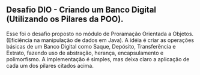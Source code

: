## Desafio DIO - Criando um Banco Digital (Utilizando os Pilares da POO).

Esse foi o desafio proposto no módulo de Proramação Orientada a Objetos. (Eficiência na manipulação de dados em Java).
A idéia é criar as operações básicas de um Banco Digital como Saque, Depósito, Transferência e Extrato, fazendo uso de abstração, herança, encapsulamento e polimorfismo.
A implementação é simples, mas deixa claro a aplicação de cada um dos pilares citados acima.
